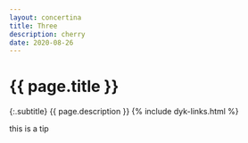 ```yaml
---
layout: concertina
title: Three
description: cherry
date: 2020-08-26
---
```


# {{ page.title }}

{:.subtitle}
{{ page.description }}
{% include dyk-links.html %}

this is a tip

